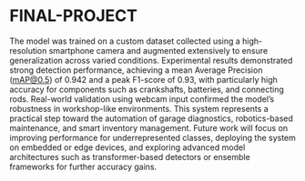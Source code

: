 # FINAL-PROJECT
The model was trained on a custom dataset collected using a high-resolution smartphone camera and augmented extensively to ensure generalization across varied conditions. Experimental results demonstrated strong detection performance, achieving a mean Average Precision (mAP@0.5) of 0.942 and a peak F1-score of 0.93, with particularly high accuracy for components such as crankshafts, batteries, and connecting rods. Real-world validation using webcam input confirmed the model’s robustness in workshop-like environments. This system represents a practical step toward the automation of garage diagnostics, robotics-based maintenance, and smart inventory management. Future work will focus on improving performance for underrepresented classes, deploying the system on embedded or edge devices, and exploring advanced model architectures such as transformer-based detectors or ensemble frameworks for further accuracy gains.
